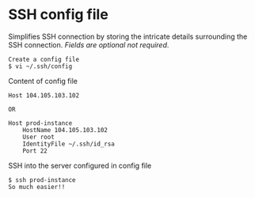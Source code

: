 # SSH config file

Simplifies SSH connection by storing the intricate details surrounding the SSH connection. _Fields are optional not required_.

```
Create a config file
$ vi ~/.ssh/config
```

Content of config file

```
Host 104.105.103.102

OR

Host prod-instance
    HostName 104.105.103.102
    User root
    IdentityFile ~/.ssh/id_rsa
    Port 22
```

SSH into the server configured in config file

```
$ ssh prod-instance
So much easier!!
```
